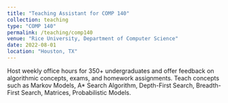 ```yaml
---
title: "Teaching Assistant for COMP 140"
collection: teaching
type: "COMP 140"
permalink: /teaching/comp140
venue: "Rice University, Department of Computer Science"
date: 2022-08-01
location: "Houston, TX"
---
```


Host weekly office hours for 350+ undergraduates and offer feedback on algorithmic concepts, exams, and homework assignments. Teach concepts such as Markov Models, A* Search Algorithm, Depth-First Search, Breadth-First Search, Matrices, Probabilistic Models.